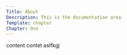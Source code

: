 ```yaml
---
Title: About
Description: This is the documentation area
Template: chapter
Chapter: One
--- 
```



content contet
aslfkgj
